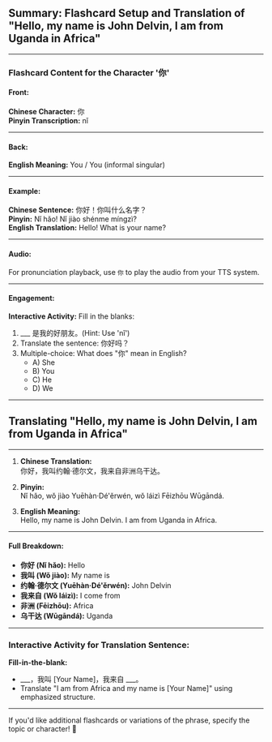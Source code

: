 ## Summary: Flashcard Setup and Translation of "Hello, my name is John Delvin, I am from Uganda in Africa"  
---

### Flashcard Content for the Character '你'  

#### Front:  
**Chinese Character:** 你  
**Pinyin Transcription:** nǐ  

---

#### Back:  
**English Meaning:** You / You (informal singular)  

---

#### Example:  
**Chinese Sentence:** 你好！你叫什么名字？  
**Pinyin:** Nǐ hǎo! Nǐ jiào shénme míngzì?  
**English Translation:** Hello! What is your name?  

---

#### Audio:  
For pronunciation playback, use `你` to play the audio from your TTS system.  

---

#### Engagement:  
**Interactive Activity:** Fill in the blanks:  
1. ___ 是我的好朋友。(Hint: Use 'nǐ')  
2. Translate the sentence: 你好吗？  
3. Multiple-choice: What does "你" mean in English?  
   - A) She  
   - B) You  
   - C) He  
   - D) We  

---

## Translating "Hello, my name is John Delvin, I am from Uganda in Africa"  
---

1. **Chinese Translation:**  
你好，我叫约翰·德尔文，我来自非洲乌干达。  

2. **Pinyin:**  
Nǐ hǎo, wǒ jiào Yuēhàn·Dé'ěrwén, wǒ láizì Fēizhōu Wūgāndá.  

3. **English Meaning:**  
Hello, my name is John Delvin. I am from Uganda in Africa.  

---

#### Full Breakdown:  
- **你好 (Nǐ hǎo):** Hello  
- **我叫 (Wǒ jiào):** My name is  
- **约翰·德尔文 (Yuēhàn·Dé'ěrwén):** John Delvin  
- **我来自 (Wǒ láizì):** I come from  
- **非洲 (Fēizhōu):** Africa  
- **乌干达 (Wūgāndá):** Uganda  

---

### Interactive Activity for Translation Sentence:  
**Fill-in-the-blank:**  
- ___，我叫 [Your Name]，我来自 ___。  
- Translate "I am from Africa and my name is [Your Name]" using emphasized structure.  

---

If you'd like additional flashcards or variations of the phrase, specify the topic or character! 🚀
